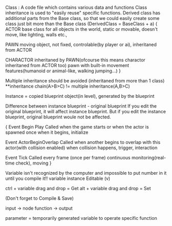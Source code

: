Class : A code file which contains various data and functions
Class inheritance is used to "easily reuse" specific functions. 
Derived class has additional parts from the Base class, so that we could easily create some class just bit more than the Base class
(DerivedClass = BaseClass + a)
{
ACTOR
base class for all objects in the world, static or movable, doesn't move, like lighting, walls etc., 

PAWN
moving object, not fixed, controlable(by player or ai), inheritaned from ACTOR

CHARACTOR
inheritaned by PAWN(ofcourse this means charactor inheritaned from ACTOR too)
pawn with built-in movement features(humanoid or animal-like, walking jumping...)
}

Multiple inheritance should be avoided (inheritaned from more than 1 class)
**inheritance chain(A>B>C) != multiple inheritance(A,B>C)

Instance = copied blueprint object(in level), generated by the blueprint

Difference between instance blueprint - original blueprint
If you edit the original blueprint, it will affect instance blueprint.
But if you edit the instance blueprint, original blueprint woule not be affected.

{
Event Begin Play
Called when the game starts or when the actor is spawned
once when it begins, initialize

Event ActorBeginOverlap
Called when another begins to overlap with this actor(with collision enabled)
when collision happens, trigger, interaction

Event Tick
Called every frame (once per frame)
continuous monitoring(real-time check), moving
}


Variable isn't recognized by the computer and impossible to put number in it until you compile it!!
variable instance Editable (v)

ctrl + variable drag and drop = Get
alt + variable drag and drop = Set

(Don't forget to Compile & Save)

input -> node function -> output

parameter = temporarily generated variable to operate specific function 

